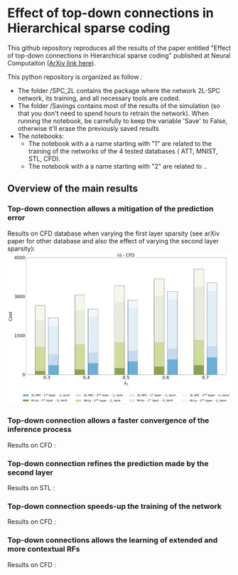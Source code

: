 # Effect of top-down connections in Hierarchical sparse coding

This github repository reproduces all the results of the paper entitled "Effect of top-down connections in Hierarchical sparse coding" published at Neural Computaiton ([ArXiv link here](https://arxiv.org/abs/2002.00892)).

This python repository is organized as follow : 
- The folder /SPC_2L contains the package where the network 2L-SPC network, its training, and all necessary tools are coded.
- The folder /Savings contains most of the results of the simulation (so that you don't need to spend hours to retrain the network). When running the notebook, be carrefully to keep the variable 'Save' to False, otherwise it'll erase the previously saved results
- The notebooks:
    - The notebook with a a name starting with "1" are related to the training of the networks of the 4 tested databases ( ATT, MNIST, STL, CFD).
    - The notebook with a a name starting with "2" are related to ..
    
    
## Overview of the main results 

### Top-down connection allows a mitigation of the prediction error 
Results on CFD database when varying the first layer sparsity (see arXiv paper for other database and also the effect of varying the second layer sparsity):
![Prediction Breakdown on CFD when varying lbda1](/Savings/Fig/Fig2-a-ii.png "Prediction breakdown when varying the first layer sparsity")

### Top-down connection allows a faster convergence of the inference process
Results on CFD :

### Top-down connection refines the prediction made by the second layer
Results on STL :

### Top-down connection speeds-up the training of the network
Results on CFD :

### Top-down connections allows the learning of extended and more contextual RFs
Results on CFD : 
